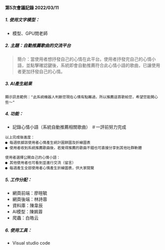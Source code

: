#### 第5次會議記錄 2022/03/11

##### 1. 使用文字模型：
- 模型、GPU問老師
##### 2. 主題：自動推薦歌曲的交流平台
> 簡介：當使用者想抒發自己的心情在此平台。使用者抒發完自己的心情小語，並點擊確認鍵後，系統即會自動推薦符合此心情小語的歌曲，已讓使用者更加抒發自己的心情。
##### 3. AI產生結果
```
顯示訊息範例："此系統機器人判斷您現在心情有點難過，所以推薦這首歌給您，希望您能開心些～"
```
##### 4. 功能：
- 記錄心情小語（系統自動推薦相關歌曲）
＃一評前努力完成
```
以上完成後進度：
● 每週依據該使用者心情產生統計圓餅圖及折線圖表
● 使用者收到系統推薦歌曲後，若覺得推薦的歌曲不錯也可直接分享到其他社群軟體

使用者選擇公開自己的心情小語：
● 其他使用者也可看到並進行交流（留言）
● 每週產生全部使用者心情產生折線圖表，供大家閱覽
```
##### 5. 工作分配：
- 網頁前端：廖暄毓
- 網頁後端：林詩蓉
- 資料庫：陳韋辰
- AI模型：陳姵蓉
- 爬蟲：白皓云
##### 6. 使用工具：
- Visual studio code

